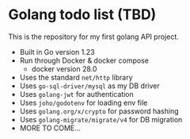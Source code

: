 # Golang todo list (TBD)

This is the repository for my first golang API project.

- Built in Go version 1.23
- Run through Docker & docker compose
  - docker version 28.0
- Uses the standard `net/http` library
- Uses `go-sql-driver/mysql` as my DB driver
- Uses `golang-jwt` for authentication
- Uses `joho/godotenv` for loading env file
- Uses `golang.org/x/crypto` for password hashing
- Uses `golang-migrate/migrate/v4` for DB migration
- MORE TO COME...
